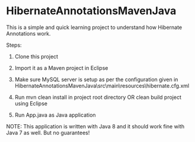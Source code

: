 # HibernateAnnotationsMavenJava

This is a simple and quick learning project to understand how Hibernate Annotations work.

Steps:

1. Clone this project

2. Import it as a Maven project in Eclipse

3. Make sure MySQL server is setup as per the configuration given in HibernateAnnotationsMavenJava\src\main\resources\hibernate.cfg.xml

4. Run mvn clean install in project root directory OR clean build project using Eclipse

5. Run App.java as Java application

NOTE: This application is written with Java 8 and it should work fine with Java 7 as well. But no guarantees!
